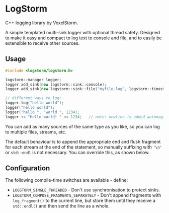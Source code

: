 # LogStorm
C++ logging library by VoxelStorm.

A simple templated multi-sink logger with optional thread safety.  Designed to make it easy and compact to log text to console and file, and to easily be extensible to receive other sources.

## Usage

```cpp
#include <logstorm/logstorm.h>

logstorm::manager logger;
logger.add_sink(new logstorm::sink::console);
logger.add_sink(new logstorm::sink::file("myfile.log", logstorm::timestamp::types::SINCE_START)));

// different ways to log:
logger.log("hello world");
logger("hello world");
logger("hello ", "world ", 1234);
logger << "Hello world! " << 1234;   // note: newline is added automagically
```

You can add as many sources of the same type as you like, so you can log to multiple files, streams, etc.

The default behaviour is to append the appropriate end and flush fragment for each stream at the end of the statement, so manually suffixing with `'\n'` or `std::endl` is not necessary.  You can override this, as shown below.

## Configuration

The following compile-time switches are available - define:
- `LOGSTORM_SINGLE_THREADED` - Don't use synchronisation to protect sinks.
- `LOGSTORM_COMPOSE_FRAGMENTS_SEPARATELY` - Don't append fragments with `log_fragment()` to the current line, but store them until they receive a `std::endl()` and then send the line as a whole.
